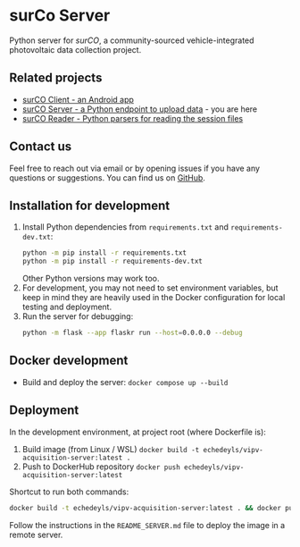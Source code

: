 # surCo Server

Python server for *surCO*, a community-sourced vehicle-integrated photovoltaic data collection project.

## Related projects
- [surCO Client - an Android app](https://github.com/isi-ies-group/VIPV-surCO-Client)
- [surCO Server - a Python endpoint to upload data](https://github.com/isi-ies-group/VIPV-surCO-Server) - you are here
- [surCO Reader - Python parsers for reading the session files](https://github.com/isi-ies-group/VIPV-surCO-Reader)

## Contact us
Feel free to reach out via email or by opening issues if you have any questions or suggestions. You can find us on [GitHub](https://github.com/isi-ies-group).

## Installation for development

1. Install Python dependencies from `requirements.txt` and `requirements-dev.txt`:
    ```bash
    python -m pip install -r requirements.txt
    python -m pip install -r requirements-dev.txt
    ```
    Other Python versions may work too.
2. For development, you may not need to set environment variables, but keep in mind they are heavily used in the Docker configuration for local testing and deployment.
3. Run the server for debugging:
    ```bash
    python -m flask --app flaskr run --host=0.0.0.0 --debug
    ```

## Docker development
- Build and deploy the server:
    `docker compose up --build`

## Deployment
In the development environment, at project root (where Dockerfile is):

1. Build image (from Linux / WSL)
	`docker build -t echedeyls/vipv-acquisition-server:latest .`
2. Push to DockerHub repository
	`docker push echedeyls/vipv-acquisition-server:latest`

Shortcut to run both commands:

```bash
docker build -t echedeyls/vipv-acquisition-server:latest . && docker push echedeyls/vipv-acquisition-server:latest
```

Follow the instructions in the `README_SERVER.md` file to deploy the image in a remote server.
